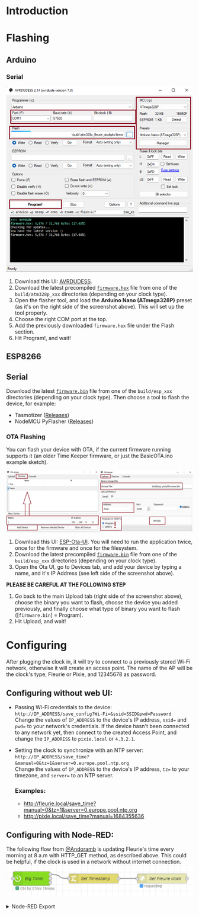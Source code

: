 # Introduction
# Flashing

## Arduino
### Serial
![](./docs/screenshots/avrdudess.png)


1. Download this UI: [AVRDUDESS](https://github.com/ZakKemble/AVRDUDESS/releases).
2. Download the latest precompiled [`firmware.hex`](https://github.com/ambarusa/Time-Keeper/tree/master/build) file from one of the `build/atm328p_xxx` directories (depending on your clock type).
3. Open the flasher tool, and load the **Arduino Nano (ATmega328P)** preset (as it's on the right side of the screenshot above). This will set up the tool properly.
4. Choose the right COM port at the top.
5. Add the previously downloaded `firmware.hex` file under the Flash section.
5. Hit Program!, and wait!

## ESP8266
## Serial
Download the latest [`firmware.bin`](https://github.com/ambarusa/Time-Keeper/tree/master/build) file  from one of the `build/esp_xxx` directories (depending on your clock type). Then choose a tool to flash the device, for example:

- Tasmotizer ([Releases](https://github.com/tasmota/tasmotizer/releases))
- NodeMCU PyFlasher ([Releases](https://github.com/marcelstoer/nodemcu-pyflasher/releases))

### OTA Flashing
You can flash your device with OTA, if the current firmware running supports it (an older Time Keeper firmware, or just the BasicOTA.ino example sketch).

![](./docs/screenshots/ota_ui.png)

1. Download this UI: [ESP-Ota-UI](https://github.com/Nikfinn99/ESP-Ota-UI/releases). You will need to run the application twice, once for the firmware and once for the filesystem.
2. Download the latest precompiled [`firmware.bin`](https://github.com/ambarusa/Time-Keeper/tree/master/build) file from one of the `build/esp_xxx` directories (depending on your clock type).
3. Open the Ota UI, go to Devices tab, and add your device by typing a name, and it's IP Address (see left side of the screenshot above).

**PLEASE BE CAREFUL AT THE FOLLOWING STEP**

1. Go back to the main Upload tab (right side of the screenshot above), choose the binary you want to flash, choose the device you added previously, and finally choose what type of binary you want to flash ([`firmware.bin`] = Program).
2. Hit Upload, and wait!

# Configuring

After plugging the clock in, it will try to connect to a previously stored Wi-Fi network, otherwise it will create an access point. The name of the AP will be the clock's type, Fleurie or Pixie, and 12345678 as password.


## Configuring without web UI:
* Passing Wi-Fi credentials to the device:\
`http://IP_ADDRESS/save_config?Wi-Fi=&ssid=SSID&pwd=Password`\
Change the values of `IP_ADDRESS` to the device's IP address, `ssid=` and `pwd=` to your network's credentials. If the device hasn't been connected to any network yet, then connect to the created Access Point, and change the `IP_ADDRESS` to `pixie.local` or `4.3.2.1`.

* Setting the clock to synchronize with an NTP server:\
`http://IP_ADDRESS/save_time?&manual=0&tz=1&server=0.europe.pool.ntp.org`\
Change the values of `IP_ADDRESS` to the device's IP address, `tz=` to your timezone, and `server=` to an NTP server.
    ### Examples:
  * http://fleurie.local/save_time?manual=0&tz=1&server=0.europe.pool.ntp.org
  * http://pixie.local/save_time?manual=1684355636

## Configuring with Node-RED:
The following flow from [@Andoramb](https://github.com/Andoramb) is updating Fleurie's time every morning at 8 a.m with HTTP_GET method, as described above. This could be helpful, if the clock is used in a network without internet connection. \
![](./docs/screenshots/nodered_bigtimer.png)

<details><summary> Node-RED Export</summary><blockquote>
    [ { "id": "4f5c2c5f086ecd20", "type": "bigtimer", "z": "fc3ccd8498fc134b", "outtopic": "", "outpayload1": "on", "outpayload2": "off", "name": "Big Timer", "comment": "", "lat": "57.708870", "lon": "11.974560", "starttime": "480", "endtime": "0", "starttime2": 0, "endtime2": 0, "startoff": "0", "endoff": "0", "startoff2": 0, "endoff2": 0, "offs": "0", "outtext1": "255", "outtext2": "0", "timeout": "0", "sun": false, "mon": true, "tue": true, "wed": true, "thu": true, "fri": true, "sat": false, "jan": true, "feb": true, "mar": true, "apr": true, "may": true, "jun": true, "jul": true, "aug": true, "sep": true, "oct": true, "nov": true, "dec": true, "day1": 0, "month1": 0, "day2": 0, "month2": 0, "day3": 0, "month3": 0, "day4": 0, "month4": 0, "day5": 0, "month5": 0, "day6": 0, "month6": 0, "day7": 0, "month7": 0, "day8": 0, "month8": 0, "day9": 0, "month9": 0, "day10": 0, "month10": 0, "day11": 0, "month11": 0, "day12": 0, "month12": 0, "d1": 0, "w1": 0, "d2": 0, "w2": 0, "d3": 0, "w3": 0, "d4": 0, "w4": 0, "d5": 0, "w5": 0, "d6": 0, "w6": 0, "xday1": 0, "xmonth1": 0, "xday2": 0, "xmonth2": 0, "xday3": 0, "xmonth3": 0, "xday4": 0, "xmonth4": 0, "xday5": 0, "xmonth5": 0, "xday6": 0, "xmonth6": 0, "xday7": 0, "xmonth7": 0, "xday8": 0, "xmonth8": 0, "xday9": 0, "xmonth9": 0, "xday10": 0, "xmonth10": 0, "xday11": 0, "xmonth11": 0, "xday12": 0, "xmonth12": 0, "xd1": 0, "xw1": 0, "xd2": 0, "xw2": 0, "xd3": 0, "xw3": 0, "xd4": 0, "xw4": 0, "xd5": 0, "xw5": 0, "xd6": 0, "xw6": 0, "suspend": false, "random": false, "randon1": false, "randoff1": false, "randon2": false, "randoff2": false, "repeat": true, "atstart": true, "odd": false, "even": false, "x": 220, "y": 280, "wires": [ [ "088b341409c18726" ], [], [] ] }, { "id": "088b341409c18726", "type": "change", "z": "fc3ccd8498fc134b", "name": "Set Timestamp", "rules": [ { "t": "set", "p": "payload", "pt": "msg", "to": "$round(stamp/1000)", "tot": "jsonata" } ], "action": "", "property": "", "from": "", "to": "", "reg": false, "x": 420, "y": 280, "wires": [ [ "bad5cd7241c22de9" ] ] }, { "id": "bad5cd7241c22de9", "type": "http request", "z": "fc3ccd8498fc134b", "name": "Set Fleurie clock", "method": "GET", "ret": "txt", "paytoqs": "ignore", "url": "http://fleurie.local/save_time?manual={{{payload}}}", "tls": "", "persist": false, "proxy": "", "insecureHTTPParser": false, "authType": "", "senderr": false, "headers": [], "x": 640, "y": 280, "wires": [ [] ] } ]
</blockquote></details>
